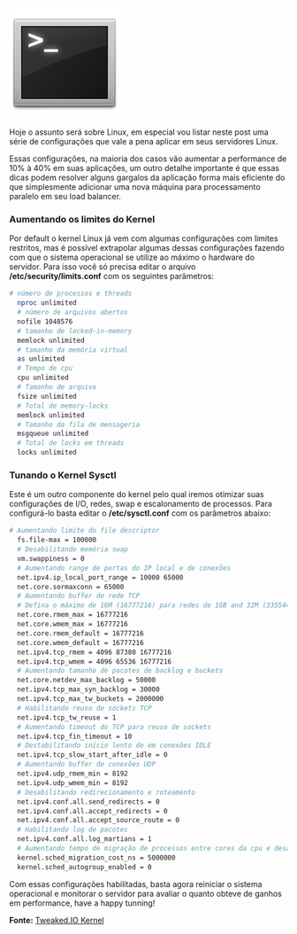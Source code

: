 ![Tunning em servidor Linux](images/terminal-console-linux.jpg)

Hoje o assunto será sobre Linux, em especial vou listar neste post uma série de configurações que vale a pena aplicar em seus servidores Linux.

Essas configurações, na maioria dos casos vão aumentar a performance de 10% à 40% em suas aplicações, um outro detalhe importante é que essas dicas podem resolver alguns gargalos da aplicação forma mais eficiente do que simplesmente adicionar uma nova máquina para processamento paralelo em seu load balancer.

### Aumentando os limites do Kernel

Por default o kernel Linux já vem com algumas configurações com limites restritos, mas é possível extrapolar algumas dessas configurações fazendo com que o sistema operacional se utilize ao máximo o hardware do servidor. Para isso você só precisa editar o arquivo **/etc/security/limits.conf** com os seguintes parâmetros:

 ``` bash
 # número de processos e threads
   nproc unlimited
   # número de arquivos abertos
   nofile 1048576
   # tamanho de locked-in-memory
   memlock unlimited
   # tamanho da memória virtual
   as unlimited
   # Tempo de cpu
   cpu unlimited
   # Tamanho de arquivo
   fsize unlimited
   # Total de memory-locks
   memlock unlimited
   # Tamanho da fila de mensageria
   msgqueue unlimited
   # Total de locks em threads
   locks unlimited
``` 

### Tunando o Kernel Sysctl

Este é um outro componente do kernel pelo qual iremos otimizar suas configurações de I/O, redes, swap e escalonamento de processos. Para configurá-lo basta editar o **/etc/sysctl.conf** com os parâmetros abaixo:

 ``` bash
 # Aumentando limite do file descriptor
   fs.file-max = 100000
   # Desabilitando memória swap
   vm.swappiness = 0
   # Aumentando range de portas do IP local e de conexões
   net.ipv4.ip_local_port_range = 10000 65000
   net.core.sormaxconn = 65000
   # Aumentando buffer de rede TCP
   # Defina o máximo de 16M (16777216) para redes de 1GB and 32M (33554432) ou 54M (56623104) para redes de 10GB
   net.core.rmem_max = 16777216
   net.core.wmem_max = 16777216
   net.core.rmem_default = 16777216
   net.core.wmem_default = 16777216
   net.ipv4.tcp_rmem = 4096 87380 16777216
   net.ipv4.tcp_wmem = 4096 65536 16777216
   # Aumentando tamanho de pacotes de backlog e buckets
   net.core.netdev_max_backlog = 50000
   net.ipv4.tcp_max_syn_backlog = 30000
   net.ipv4.tcp_max_tw_buckets = 2000000
   # Habilitando reuso de sockets TCP
   net.ipv4.tcp_tw_reuse = 1
   # Aumentando timeout do TCP para reuso de sockets
   net.ipv4.tcp_fin_timeout = 10
   # Destabilitando início lento de em conexões IDLE
   net.ipv4.tcp_slow_start_after_idle = 0
   # Aumentando buffer de conexões UDP
   net.ipv4.udp_rmem_min = 8192
   net.ipv4.udp_wmem_min = 8192
   # Desabilitando redirecionamento e roteamento
   net.ipv4.conf.all.send_redirects = 0
   net.ipv4.conf.all.accept_redirects = 0
   net.ipv4.conf.all.accept_source_route = 0
   # Habilitando log de pacotes
   net.ipv4.conf.all.log_martians = 1
   # Aumentando tempo de migração de processos entre cores da cpu e desabilitando auto-agrupamento de processos
   kernel.sched_migration_cost_ns = 5000000
   kernel.sched_autogroup_enabled = 0
``` 

Com essas configurações habilitadas, basta agora reiniciar o sistema operacional e monitorar o servidor para avaliar o quanto obteve de ganhos em performance, have a happy tunning!

**Fonte:** [Tweaked.IO Kernel](http://tweaked.io/guide/kernel/)